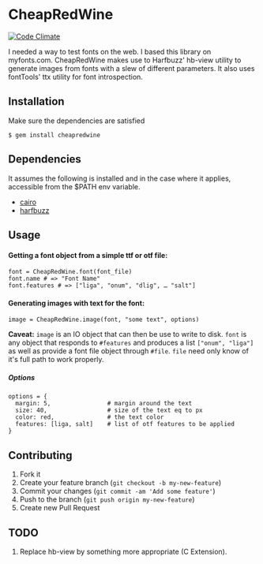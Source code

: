 # CheapRedWine 

[![Code Climate](https://codeclimate.com/github/hugobast/cheapredwine.png)](https://codeclimate.com/github/hugobast/cheapredwine)



I needed a way to test fonts on the web. I based this library on myfonts.com. CheapRedWine makes use to Harfbuzz' hb-view utility to generate images from fonts with a slew of different parameters. It also uses fontTools' ttx utility for font introspection.

## Installation

Make sure the dependencies are satisfied

    $ gem install cheapredwine

## Dependencies

It assumes the following is installed and in the case where it applies, accessible from the $PATH env variable.

* [cairo](http://www.cairographics.org/releases/)
* [harfbuzz](http://www.freedesktop.org/software/harfbuzz/release/)

## Usage

#### Getting a font object from a simple ttf or otf file:

    font = CheapRedWine.font(font_file)
    font.name # => "Font Name"
    font.features # => ["liga", "onum", "dlig", … "salt"]
    
#### Generating images with text for the font:

    image = CheapRedWine.image(font, "some text", options)
    
**Caveat:** `image` is an IO object that can then be use to write to disk. `font` is any object that responds to `#features` and produces a list `["onum", "liga"]` as well as provide a font file object through `#file`. `file` need only know of it's full path to work properly.
    
##### Options

    options = {
      margin: 5, 				# margin around the text
      size: 40, 				# size of the text eq to px
      color: red, 				# the text color
      features: [liga, salt]	# list of otf features to be applied
    }

## Contributing

1. Fork it
2. Create your feature branch (`git checkout -b my-new-feature`)
3. Commit your changes (`git commit -am 'Add some feature'`)
4. Push to the branch (`git push origin my-new-feature`)
5. Create new Pull Request

## TODO

1. Replace hb-view by something more appropriate (C Extension).
